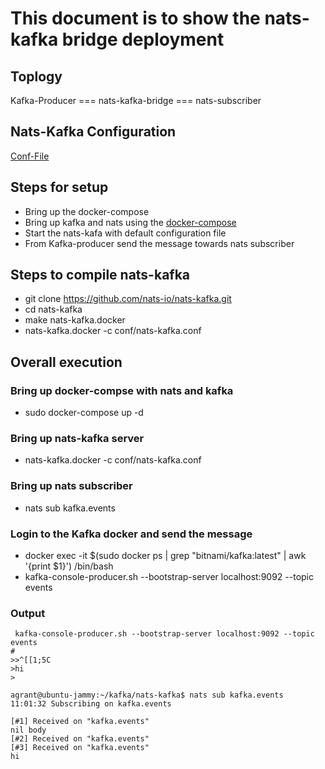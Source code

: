 # This document is to show the nats-kafka bridge deployment 

## Toplogy
Kafka-Producer === nats-kafka-bridge === nats-subscriber

## Nats-Kafka Configuration
[Conf-File](https://github.com/nats-io/nats-kafka/blob/main/conf/nats-kafka.conf)

## Steps for setup
* Bring up the docker-compose
* Bring up kafka and nats using the [docker-compose](https://github.com/panyogesh/integration-magma/blob/main/info_message_queue/docker-based/docker-compose.yml)
* Start the nats-kafa with default configuration file
* From Kafka-producer send the message towards nats subscriber

## Steps to compile nats-kafka
* git clone https://github.com/nats-io/nats-kafka.git
* cd nats-kafka
* make nats-kafka.docker
* nats-kafka.docker -c conf/nats-kafka.conf

## Overall execution
### Bring up docker-compse with nats and kafka
* sudo docker-compose up -d
  
### Bring up nats-kafka server
* nats-kafka.docker -c conf/nats-kafka.conf

### Bring up nats subscriber
* nats sub kafka.events

### Login to the Kafka docker and send the message
* docker exec -it $(sudo docker ps | grep "bitnami/kafka:latest"  | awk '{print $1}') /bin/bash
*  kafka-console-producer.sh --bootstrap-server localhost:9092 --topic events

### Output
```
 kafka-console-producer.sh --bootstrap-server localhost:9092 --topic events
#
>>^[[1;5C
>hi
>

agrant@ubuntu-jammy:~/kafka/nats-kafka$ nats sub kafka.events
11:01:32 Subscribing on kafka.events

[#1] Received on "kafka.events"
nil body
[#2] Received on "kafka.events"
[#3] Received on "kafka.events"
hi
```

  
